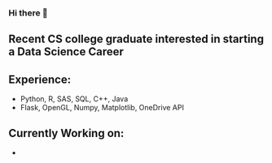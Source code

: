 ### Hi there 👋
## Recent CS college graduate interested in starting a Data Science Career
## Experience: 
* Python, R, SAS, SQL, C++, Java
* Flask, OpenGL, Numpy, Matplotlib, OneDrive API
## Currently Working on:
*
